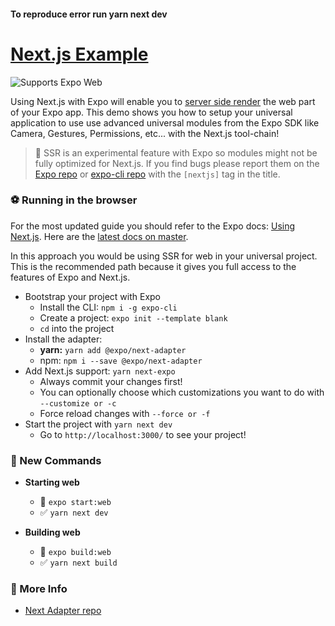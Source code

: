 #### To reproduce error run yarn next dev

# [Next.js Example](https://www.nextjs.org/)

<p>
  <!-- Web -->
  <img alt="Supports Expo Web" longdesc="Supports Expo Web" src="https://img.shields.io/badge/web-4630EB.svg?style=flat-square&logo=GOOGLE-CHROME&labelColor=4285F4&logoColor=fff" />
</p>

Using Next.js with Expo will enable you to [server side render](https://nextjs.org/features/server-side-rendering) the web part of your Expo app. This demo shows you how to setup your universal application to use use advanced universal modules from the Expo SDK like Camera, Gestures, Permissions, etc... with the Next.js tool-chain!

> 🚨 SSR is an experimental feature with Expo so modules might not be fully optimized for Next.js. If you find bugs please report them on the [Expo repo](https://github.com/expo/expo/issues) or [expo-cli repo](https://github.com/expo/expo-cli/issues) with the `[nextjs]` tag in the title.

### ⚽️ Running in the browser

For the most updated guide you should refer to the Expo docs: [Using Next.js](https://docs.expo.io/versions/latest/guides/using-nextjs/). Here are the [latest docs on master](https://github.com/expo/expo/blob/master/docs/pages/guides/using-nextjs.md).

In this approach you would be using SSR for web in your universal project. This is the recommended path because it gives you full access to the features of Expo and Next.js.

- Bootstrap your project with Expo
  - Install the CLI: `npm i -g expo-cli`
  - Create a project: `expo init --template blank`
  - `cd` into the project
- Install the adapter:
  - **yarn:** `yarn add @expo/next-adapter`
  - npm: `npm i --save @expo/next-adapter`
- Add Next.js support: `yarn next-expo`
  - Always commit your changes first!
  - You can optionally choose which customizations you want to do with `--customize or -c`
  - Force reload changes with `--force or -f`
- Start the project with `yarn next dev`
  - Go to `http://localhost:3000/` to see your project!

### 🏁 New Commands

- **Starting web**
  - 🚫 `expo start:web`
  - ✅ `yarn next dev`

- **Building web**
  - 🚫 `expo build:web`
  - ✅ `yarn next build`

### 👀 More Info

- [Next Adapter repo](https://github.com/expo/expo-cli/tree/master/packages/next-adapter)
